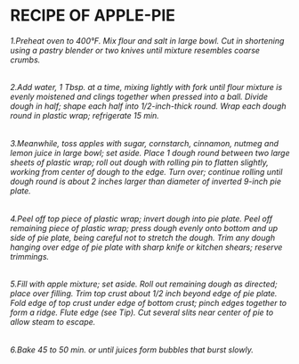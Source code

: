 #  RECIPE OF APPLE-PIE
###### 1.Preheat oven to 400°F. Mix flour and salt in large bowl. Cut in shortening using a pastry blender or two knives until mixture resembles coarse crumbs.
###### 2.Add water, 1 Tbsp. at a time, mixing lightly with fork until flour mixture is evenly moistened and clings together when pressed into a ball. Divide dough in half; shape each half into 1/2-inch-thick round. Wrap each dough round in plastic wrap; refrigerate 15 min.
###### 3.Meanwhile, toss apples with sugar, cornstarch, cinnamon, nutmeg and lemon juice in large bowl; set aside. Place 1 dough round between two large sheets of plastic wrap; roll out dough with rolling pin to flatten slightly, working from center of dough to the edge. Turn over; continue rolling until dough round is about 2 inches larger than diameter of inverted 9-inch pie plate.
###### 4.Peel off top piece of plastic wrap; invert dough into pie plate. Peel off remaining piece of plastic wrap; press dough evenly onto bottom and up side of pie plate, being careful not to stretch the dough. Trim any dough hanging over edge of pie plate with sharp knife or kitchen shears; reserve trimmings.
###### 5.Fill with apple mixture; set aside. Roll out remaining dough as directed; place over filling. Trim top crust about 1/2 inch beyond edge of pie plate. Fold edge of top crust under edge of bottom crust; pinch edges together to form a ridge. Flute edge (see Tip). Cut several slits near center of pie to allow steam to escape.
###### 6.Bake 45 to 50 min. or until juices form bubbles that burst slowly.
